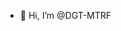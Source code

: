 - 👋 Hi, I’m @DGT-MTRF

<!---
DGT-MTRF/DGT-MTRF is a ✨ special ✨ repository because its `README.md` (this file) appears on your GitHub profile.
You can click the Preview link to take a look at your changes.
--->
